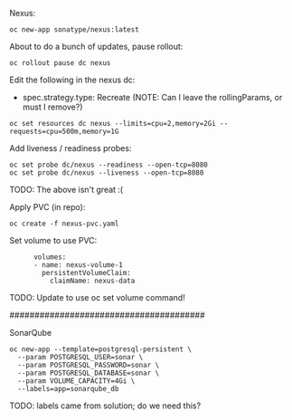 Nexus:

```
oc new-app sonatype/nexus:latest
```

About to do a bunch of updates, pause rollout:

```
oc rollout pause dc nexus
```

Edit the following in the nexus dc:

* spec.strategy.type: Recreate
(NOTE: Can I leave the rollingParams, or must I remove?)

```
oc set resources dc nexus --limits=cpu=2,memory=2Gi --requests=cpu=500m,memory=1G
```

Add liveness / readiness probes:

```
oc set probe dc/nexus --readiness --open-tcp=8080
oc set probe dc/nexus --liveness --open-tcp=8080
```
TODO: The above isn't great :(

Apply PVC (in repo):
```
oc create -f nexus-pvc.yaml
```

Set volume to use PVC:
```
      volumes:
      - name: nexus-volume-1
        persistentVolumeClaim:
          claimName: nexus-data
```
TODO: Update to use oc set volume command!


#######################################

SonarQube

```
oc new-app --template=postgresql-persistent \
  --param POSTGRESQL_USER=sonar \
  --param POSTGRESQL_PASSWORD=sonar \
  --param POSTGRESQL_DATABASE=sonar \
  --param VOLUME_CAPACITY=4Gi \
  --labels=app=sonarqube_db
```
TODO: labels came from solution; do we need this?
